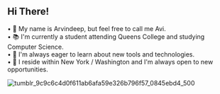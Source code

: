 ## Hi There!

• 👋 My name is Arvindeep, but feel free to call me Avi.<br/>
• 📚 I'm currently a student attending Queens College and studying Computer Science.<br/>
• 🌟 I'm always eager to learn about new tools and technologies.<br/>
• 🗽 I reside within New York / Washington and I'm always open to new opportunities.<br/>


![tumblr_9c9c6c4d0f611ab6afa59e326b796f57_0845ebd4_500](https://github.com/ArvindeepSingh/ArvindeepSingh/assets/147825061/72b47a5a-1164-4210-97b8-d4fc11a7fcf7)

<!---
ArvindeepSingh/ArvindeepSingh is a ✨ special ✨ repository because its `README.md` (this file) appears on your GitHub profile.
You can click the Preview link to take a look at your changes.
--->
